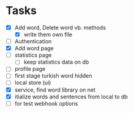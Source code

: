 # Tasks

- [X] Add word, Delete word vb. methods
  - [X] write them own file
- [ ] Authentication
- [X] Add word page
- [ ] statistics page
  - [ ] keep statistics data on db
- [ ] profile page
- [ ] first stage turkish word hidden
- [ ] local store (ui)
- [X] service, find word library on net
- [X] itialize words and sentences from local to db
- [ ] for test webhook options
